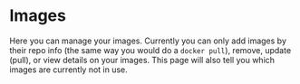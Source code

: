 # Images

Here you can manage your images. Currently you can only add images by their repo info (the same way you would do a `docker pull`), remove, update (pull), or view details on your images. This page will also tell you which images are currently not in use.